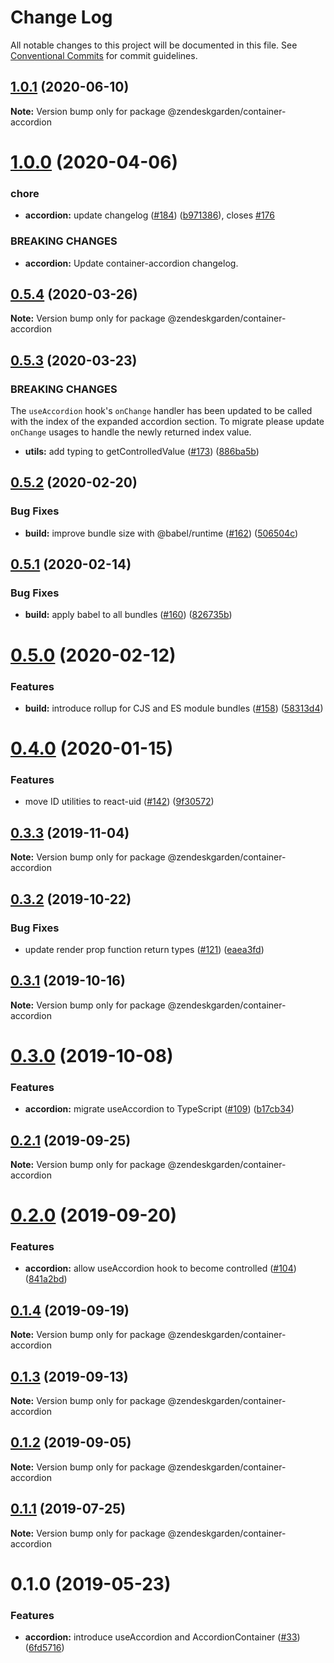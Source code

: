 # Change Log

All notable changes to this project will be documented in this file.
See [Conventional Commits](https://conventionalcommits.org) for commit guidelines.

## [1.0.1](https://github.com/zendeskgarden/react-containers/compare/@zendeskgarden/container-accordion@1.0.0...@zendeskgarden/container-accordion@1.0.1) (2020-06-10)

**Note:** Version bump only for package @zendeskgarden/container-accordion





# [1.0.0](https://github.com/zendeskgarden/react-containers/compare/@zendeskgarden/container-accordion@0.5.4...@zendeskgarden/container-accordion@1.0.0) (2020-04-06)


### chore

* **accordion:** update changelog ([#184](https://github.com/zendeskgarden/react-containers/issues/184)) ([b971386](https://github.com/zendeskgarden/react-containers/commit/b971386daca9115bc0bebbd97ef62977e8d3547c)), closes [#176](https://github.com/zendeskgarden/react-containers/issues/176)


### BREAKING CHANGES

* **accordion:** Update container-accordion changelog.





## [0.5.4](https://github.com/zendeskgarden/react-containers/compare/@zendeskgarden/container-accordion@0.5.3...@zendeskgarden/container-accordion@0.5.4) (2020-03-26)

**Note:** Version bump only for package @zendeskgarden/container-accordion





## [0.5.3](https://github.com/zendeskgarden/react-containers/compare/@zendeskgarden/container-accordion@0.5.2...@zendeskgarden/container-accordion@0.5.3) (2020-03-23)


### BREAKING CHANGES

The `useAccordion` hook's `onChange` handler has been updated to be called with the index of the expanded accordion section. To migrate please update `onChange` usages to handle the newly returned index value.

* **utils:** add typing to getControlledValue ([#173](https://github.com/zendeskgarden/react-containers/issues/173)) ([886ba5b](https://github.com/zendeskgarden/react-containers/commit/886ba5b6bd595c8946ec1fc6e5c2f8ec7e8ac3eb))





## [0.5.2](https://github.com/zendeskgarden/react-containers/compare/@zendeskgarden/container-accordion@0.5.1...@zendeskgarden/container-accordion@0.5.2) (2020-02-20)


### Bug Fixes

* **build:** improve bundle size with @babel/runtime ([#162](https://github.com/zendeskgarden/react-containers/issues/162)) ([506504c](https://github.com/zendeskgarden/react-containers/commit/506504c840795f34e420b016b94cef10440a30cb))





## [0.5.1](https://github.com/zendeskgarden/react-containers/compare/@zendeskgarden/container-accordion@0.5.0...@zendeskgarden/container-accordion@0.5.1) (2020-02-14)


### Bug Fixes

* **build:** apply babel to all bundles ([#160](https://github.com/zendeskgarden/react-containers/issues/160)) ([826735b](https://github.com/zendeskgarden/react-containers/commit/826735bba881d5247b423ffb61cf9643c6599d16))





# [0.5.0](https://github.com/zendeskgarden/react-containers/compare/@zendeskgarden/container-accordion@0.4.0...@zendeskgarden/container-accordion@0.5.0) (2020-02-12)


### Features

* **build:** introduce rollup for CJS and ES module bundles ([#158](https://github.com/zendeskgarden/react-containers/issues/158)) ([58313d4](https://github.com/zendeskgarden/react-containers/commit/58313d486e3bfa023e2c9d090149d7ec358d0cd0))





# [0.4.0](https://github.com/zendeskgarden/react-containers/compare/@zendeskgarden/container-accordion@0.3.3...@zendeskgarden/container-accordion@0.4.0) (2020-01-15)


### Features

* move ID utilities to react-uid ([#142](https://github.com/zendeskgarden/react-containers/issues/142)) ([9f30572](https://github.com/zendeskgarden/react-containers/commit/9f3057202c94ca497b11b6f05ef649c87d5a5716))





## [0.3.3](https://github.com/zendeskgarden/react-containers/compare/@zendeskgarden/container-accordion@0.3.2...@zendeskgarden/container-accordion@0.3.3) (2019-11-04)

**Note:** Version bump only for package @zendeskgarden/container-accordion





## [0.3.2](https://github.com/zendeskgarden/react-containers/compare/@zendeskgarden/container-accordion@0.3.1...@zendeskgarden/container-accordion@0.3.2) (2019-10-22)


### Bug Fixes

* update render prop function return types ([#121](https://github.com/zendeskgarden/react-containers/issues/121)) ([eaea3fd](https://github.com/zendeskgarden/react-containers/commit/eaea3fd61a16085ef480ddbd2d67aa377738db36))





## [0.3.1](https://github.com/zendeskgarden/react-containers/compare/@zendeskgarden/container-accordion@0.3.0...@zendeskgarden/container-accordion@0.3.1) (2019-10-16)

**Note:** Version bump only for package @zendeskgarden/container-accordion





# [0.3.0](https://github.com/zendeskgarden/react-containers/compare/@zendeskgarden/container-accordion@0.2.1...@zendeskgarden/container-accordion@0.3.0) (2019-10-08)


### Features

* **accordion:** migrate useAccordion to TypeScript ([#109](https://github.com/zendeskgarden/react-containers/issues/109)) ([b17cb34](https://github.com/zendeskgarden/react-containers/commit/b17cb34))





## [0.2.1](https://github.com/zendeskgarden/react-containers/compare/@zendeskgarden/container-accordion@0.2.0...@zendeskgarden/container-accordion@0.2.1) (2019-09-25)

**Note:** Version bump only for package @zendeskgarden/container-accordion





# [0.2.0](https://github.com/zendeskgarden/react-containers/compare/@zendeskgarden/container-accordion@0.1.4...@zendeskgarden/container-accordion@0.2.0) (2019-09-20)


### Features

* **accordion:** allow useAccordion hook to become controlled ([#104](https://github.com/zendeskgarden/react-containers/issues/104)) ([841a2bd](https://github.com/zendeskgarden/react-containers/commit/841a2bd))





## [0.1.4](https://github.com/zendeskgarden/react-containers/compare/@zendeskgarden/container-accordion@0.1.3...@zendeskgarden/container-accordion@0.1.4) (2019-09-19)

**Note:** Version bump only for package @zendeskgarden/container-accordion





## [0.1.3](https://github.com/zendeskgarden/react-containers/compare/@zendeskgarden/container-accordion@0.1.2...@zendeskgarden/container-accordion@0.1.3) (2019-09-13)

**Note:** Version bump only for package @zendeskgarden/container-accordion





## [0.1.2](https://github.com/zendeskgarden/react-containers/compare/@zendeskgarden/container-accordion@0.1.1...@zendeskgarden/container-accordion@0.1.2) (2019-09-05)

**Note:** Version bump only for package @zendeskgarden/container-accordion





## [0.1.1](https://github.com/zendeskgarden/react-containers/compare/@zendeskgarden/container-accordion@0.1.0...@zendeskgarden/container-accordion@0.1.1) (2019-07-25)

**Note:** Version bump only for package @zendeskgarden/container-accordion





# 0.1.0 (2019-05-23)


### Features

* **accordion:** introduce useAccordion and AccordionContainer ([#33](https://github.com/zendeskgarden/react-containers/issues/33)) ([6fd5716](https://github.com/zendeskgarden/react-containers/commit/6fd5716))
